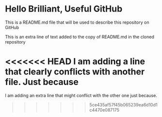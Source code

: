 # Hello Brilliant, Useful GitHub

This is a README.md file that will be used to describe this
repository on GitHub

This is an extra line of text added to the copy 
of README.md in the cloned repository

<<<<<<< HEAD
I am adding a line that clearly conflicts with another file. Just because
=======
I am adding an extra line that might conflict with the other one just because.
>>>>>>> 5ce435af57f45b065239ea6d10d1c4470e087175
